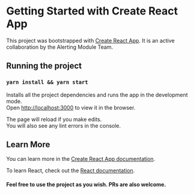 # Getting Started with Create React App

This project was bootstrapped with [Create React App](https://github.com/facebook/create-react-app). It is an active collaboration by the Alerting Module Team.

## Running the project

### `yarn install && yarn start`

Installs all the project dependencies and runs the app in the development mode.\
Open [http://localhost:3000](http://localhost:3000) to view it in the browser.

The page will reload if you make edits.\
You will also see any lint errors in the console.

## Learn More

You can learn more in the [Create React App documentation](https://facebook.github.io/create-react-app/docs/getting-started).

To learn React, check out the [React documentation](https://reactjs.org/).

#### Feel free to use the project as you wish. PRs are also welcome.
